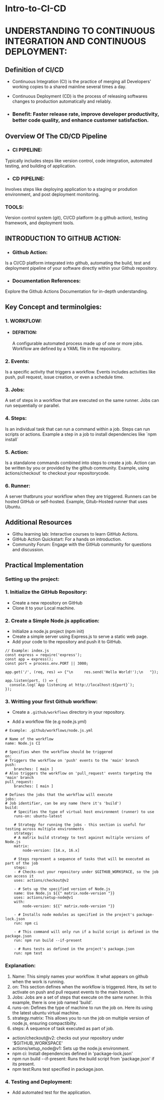 # Intro-to-CI-CD

# UNDERSTANDING TO CONTINUOUS INTEGRATION AND CONTINUOUS DEPLOYMENT:

## Definition of CI/CD

* Continuous Integration (CI) is the practice of merging all Developers' working copies to a shared mainline several times a day.
* Continuous Deployment (CD) is the process of releasing softwares changes to production automatically and reliably. 

* ### Benefit: Faster release rate, improve developer productivity, better code quality, and enhance customer satisfaction.

## Overview Of The CD/CD Pipeline

*  ### CI PIPELINE:
  Typically includes steps like version control, code integration, automated testing, and building of application.

  * ### CD PIPELINE: 
  
  Involves steps like deploying application to a staging or prodution environment, and post deployment monitoring.

  ### TOOLS: 
  Version control system (git), CI/CD platform (e.g github action), testing framework, and deployment tools.

  ## INTRODUCTION TO GITHUB ACTION:
 * ### Github Action: 
  Is a CI/CD platform integrated into github, automating the build, test and deployment pipeline of your software directly within your Github repository.

  * ### Documentation References:
Explore the Github Actions Documentation for in-depth understanding.

## Key Concept and terminolgies:
### 1. WORKFLOW:
* #### DEFINTION:
  A configurable automated process made up of one or more jobs. Workflow are defined by a YAML file in the repository.

### 2. Events:
Is a specific activity that triggers a workflow. Events includes activities like push, pull request, issue creation, or even a schedule time. 

### 3. Jobs:
A set of steps in a workflow that are executed on the same runner. Jobs can run sequentially or parallel. 

### 4. Steps:
Is an individual task that can run a command within a job. Steps can run scripts or actions.
Example a step in a job to install dependencies like `npm install´

### 5. Action:
Is a standalone commands combined into steps to create a job. Action can be written by you or provided by the github community. Example, using àctions/checkout` to checkout your repositorycode. 

### 6. Runner:
A server thatbruns your workflow when they are triggered. Runners can be hosted GitHub or self-hosted. Example, Gitub-Hosted runner that uses Ubuntu.

## Additional Resources
* Githu learning lab: Interactive courses to learn GitHub Actions. 
* GitHub Action Quickstart: For a hands on introduction.
* Community Forum: Engage with the GitHub community for questions and discussion. 

## Practical Implementation
### Setting up the project:
### 1. Initialize the GitHub Repository:
* Create a new repository on GitHub
* Clone it to your Local machine.

### 2. Create a Simple Node.js application:
   * Initialize a node.js project (npm init)
   * Create a simple server using Express.js to serve a static web page.
* Add your code to the repository and push it to GitHub.

~~~~
// Example: index.js
const express = require('express');
const app = express();
const port = process.env.PORT || 3000;

app.get('/', (req, res) => {"\n     res.send('Hello World!');\n   "});

app.listen(port, () => {
  console.log(`App listening at http://localhost:${port}`);
});

~~~~

### 3. Writting your first Github workflow:
* Create a `.github/workflows` directory in your repository.
  
* Add a workflow file (e.g node.js.yml)

~~~~
# Example: .github/workflows/node.js.yml

# Name of the workflow
name: Node.js CI

# Specifies when the workflow should be triggered
on:
# Triggers the workflow on 'push' events to the 'main' branch
push:
    branches: [ main ]
# Also triggers the workflow on 'pull_request' events targeting the 'main' branch
pull_request:
    branches: [ main ]

# Defines the jobs that the workflow will execute
jobs:
# Job identifier, can be any name (here it's 'build')
build:
    # Specifies the type of virtual host environment (runner) to use
    runs-on: ubuntu-latest

    # Strategy for running the jobs - this section is useful for testing across multiple environments
    strategy:
    # A matrix build strategy to test against multiple versions of Node.js
    matrix:
        node-version: [14.x, 16.x]

    # Steps represent a sequence of tasks that will be executed as part of the job
    steps:
    - # Checks-out your repository under $GITHUB_WORKSPACE, so the job can access it
    uses: actions/checkout@v2

    - # Sets up the specified version of Node.js
    name: Use Node.js ${{" matrix.node-version "}}
    uses: actions/setup-node@v1
    with:
        node-version: ${{" matrix.node-version "}}

    - # Installs node modules as specified in the project's package-lock.json
    run: npm ci

    - # This command will only run if a build script is defined in the package.json
    run: npm run build --if-present

    - # Runs tests as defined in the project's package.json
    run: npm test

  ~~~~

  ### Explanation:
  1. Name: This simply names your workflow. It what appears on github when the work is running.
  2. on: This section defines when the workflow is triggered. Here, its set to activate on push and pull request events to the main branch. 
  3. Jobs: Jobs are a set of steps that execute on the same runner. In this example, there is one job named 'build'.
  4. runs-on: Defines the type of machine to run the job on. Here its using the latest ubuntu virtual machine.
  5. strategy.matrix: This allows you to run the job on multiple version of node.js, ensuring compactibilty.
  6. steps: A sequence of task executed as part of job.
   * action/checkout@v2: checks out your repository under '$GITHUB_WORKSPACE' 
   * actions/setup_node@v1: Sets up the node.js environment.
   * npm ci: Install dependencies defined in 'package-lock.json'
   * npm run build --if-present: Runs the build script from 'package.json' if its present.
   * npm test:Runs test specified in package.json.

###  4. Testing and Deployment:
* Add automated test for the application. 